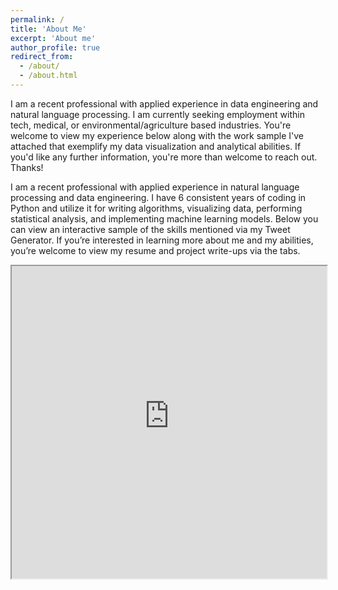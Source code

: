 ```yaml
---
permalink: /
title: 'About Me'
excerpt: 'About me'
author_profile: true
redirect_from:
  - /about/
  - /about.html
---
```


I am a recent professional with applied experience in data engineering and natural language processing. I am currently seeking employment within tech, medical, or environmental/agriculture based industries. You're welcome to view my experience below along with the work sample I've attached that exemplify my data visualization and analytical abilities. If you'd like any further information, you're more than welcome to reach out. Thanks!

I am a recent professional with applied experience in natural language processing and data engineering. I have 6 consistent years of coding in Python and utilize it for writing algorithms, visualizing data, performing statistical analysis, and implementing machine learning models. Below you can view an interactive sample of the skills mentioned via my Tweet Generator. If you’re interested in learning more about me and my abilities, you’re welcome to view my resume and project write-ups via the tabs.

<iframe src="https://bcmarquez-twitter-ml.herokuapp.com/" width="100%" height="500"></iframe>
